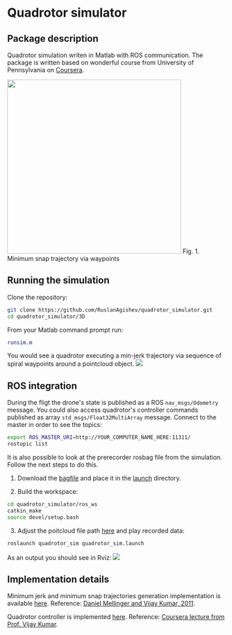 # Quadrotor simulator

## Package description

Quadrotor simulation writen in Matlab with ROS communication.
The package is written based on wonderful course from University of Pennsylvania on [Coursera](https://www.coursera.org/lecture/robotics-flight/quadrotors-XguwZ).

<img src="https://github.com/RuslanAgishev/quadrotor_simulator/blob/master/figures/snap_traj3D.png" width=400/>
Fig. 1. Minimum snap trajectory via waypoints

## Running the simulation
Clone the repository:
```bash
git clone https://github.com/RuslanAgishev/quadrotor_simulator.git
cd quadrotor_simulator/3D
```
From your Matlab command prompt run:
```matlab
runsim.m
```
You would see a quadrotor executing a min-jerk trajectory via sequence of spiral waypoints around a pointcloud object.
<img src="https://github.com/RuslanAgishev/quadrotor_simulator/blob/ltu/figures/pointcloud_spiral.jpg" />

## ROS integration
During the fligt the drone's state is published as a ROS ```nav_msgs/Odometry``` message.
You could also access quadrotor's controller commands published as array ```std_msgs/Float32MultiArray``` message.
Connect to the master in order to see the topics:
```bash
export ROS_MASTER_URI=http://YOUR_COMPUTER_NAME_HERE:11311/
rostopic list
```
It is also possible to look at the prerecorder rosbag file from the simulation. Follow the next steps to do this.
1. Download the [bagfile](https://drive.google.com/open?id=1KsbR3y4up9cvxbdBU-nVwfyiaTgoTL7l) and place it in the
[launch](https://github.com/RuslanAgishev/quadrotor_simulator/tree/ltu/ros_ws/src/quadrotor_sim/launch) directory.

2. Build the workspace:
```bash
cd quadrotor_simulator/ros_ws
catkin_make
source devel/setup.bash
```
3. Adjust the poitcloud file path [here](https://github.com/RuslanAgishev/quadrotor_simulator/blob/ltu/ros_ws/src/quadrotor_sim/src/pc_publisher.py#L54) and play recorded data:
```bash
roslaunch quadrotor_sim quadrotor_sim.launch
```

As an output you should see in Rviz:
<img src="https://github.com/RuslanAgishev/quadrotor_simulator/blob/ltu/figures/spiral_rviz.png" />

## Implementation details
Minimum jerk and minimum snap trajectories generation implementation is available [here](https://github.com/RuslanAgishev/quadrotor_simulator/blob/ltu/3D/traj_generator.m).
Reference: [Daniel Mellinger and Vijay Kumar, 2011](http://www-personal.acfr.usyd.edu.au/spns/cdm/papers/Mellinger.pdf).

Quadrotor controller is implemented [here](https://github.com/RuslanAgishev/quadrotor_simulator/blob/ltu/3D/controller.m).
Reference: [Coursera lecture from Prof. Vijay Kumar](https://ru.coursera.org/lecture/robotics-flight/3-d-quadrotor-control-zpCD1).
